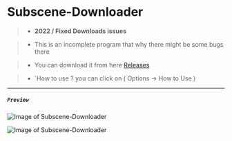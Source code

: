 # Subscene-Downloader

>- __2022 / Fixed Downloads issues__

>- This is an incomplete program that why there might be some bugs there

>- You can download it from here [Releases](https://github.com/xZetsubou/Subscene-Downloader/releases)

> - `How to use ? you can click on ( Options -> How to Use  )

---
##### `Preview` 

![Image of Subscene-Downloader](https://i.imgur.com/axntcF3.png)


![Image of Subscene-Downloader](https://i.imgur.com/Q6mQpoz.png)
